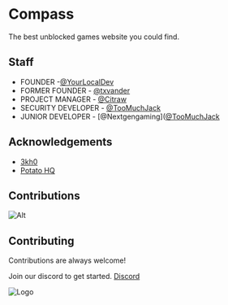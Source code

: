 
# Compass

The best unblocked games website you could find.


## Staff

- FOUNDER -[@YourLocalDev](https://github.com/your-local-indian)
- FORMER FOUNDER - [@txvander](https://github.com/txvander)
- PROJECT MANAGER - [@Citraw](https://github.com/cyancitra)
- SECURITY DEVELOPER - [@TooMuchJack](https://github.com/toomuchjack)
- JUNIOR DEVELOPER - [@Nextgengaming]([@TooMuchJack](https://github.com/Diddy-p)
## Acknowledgements

 - [3kh0](https://adfree3kh0.github.io/projects.html)
 - [Potato HQ](https://github.com/potat323424/potatohq)

## Contributions 

![Alt](https://repobeats.axiom.co/api/embed/6be63d91c0a623963b9ba07b8552ab9eed52365d.svg "Repobeats analytics image")

## Contributing

Contributions are always welcome!

Join our discord to get started.
[Discord](https://discord.gg/T924FV6sb8)


![Logo](https://raw.githubusercontent.com/txvander/CompassNetwork/main/images/newlogo.png)

